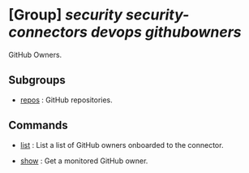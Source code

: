# [Group] _security security-connectors devops githubowners_

GitHub Owners.

## Subgroups

- [repos](/Commands/security/security-connectors/devops/githubowners/repos/readme.md)
: GitHub repositories.

## Commands

- [list](/Commands/security/security-connectors/devops/githubowners/_list.md)
: List a list of GitHub owners onboarded to the connector.

- [show](/Commands/security/security-connectors/devops/githubowners/_show.md)
: Get a monitored GitHub owner.

